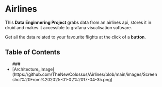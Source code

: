 # Airlines
This **Data Enginnering Project** grabs data from an airlines api, stores it in druid and makes it accessible to grafana visualisation software.

Get all the data related to your favourite flights at the click of a **button**.

## Table of Contents
<ul>  
  ### <li> [Architecture_Image](https://github.com/TheNewColossus/Airlines/blob/main/images/Screenshot%20From%202025-01-02%2017-04-35.png) 
</ul>
